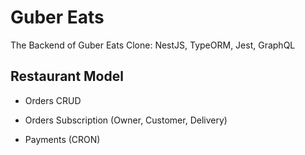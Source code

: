 # Guber Eats

The Backend of Guber Eats Clone: NestJS, TypeORM, Jest, GraphQL

## Restaurant Model

- Orders CRUD
- Orders Subscription (Owner, Customer, Delivery)

- Payments (CRON)
